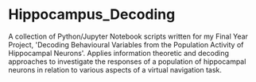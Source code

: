 # Hippocampus_Decoding
A collection of Python/Jupyter Notebook scripts written for my Final Year Project, 'Decoding Behavioural Variables from the Population Activity of Hippocampal Neurons'.
Applies information theoretic and decoding approaches to investigate the responses of a population of hippocampal neurons in relation to various aspects of a virtual navigation task.
